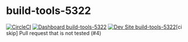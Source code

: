 # build-tools-5322

[![CircleCI](https://circleci.com/gh/pantheon-ci-bot/build-tools-5322.svg?style=shield)](https://circleci.com/gh/pantheon-ci-bot/build-tools-5322)
[![Dashboard build-tools-5322](https://img.shields.io/badge/dashboard-build_tools_5322-yellow.svg)](https://dashboard.pantheon.io/sites/e7c4658b-80f4-4efd-bf4d-b776948eba36#dev/code)
[![Dev Site build-tools-5322](https://img.shields.io/badge/site-build_tools_5322-blue.svg)](http://dev-build-tools-5322.pantheonsite.io/)[ci skip] Pull request that is not tested (#4)
